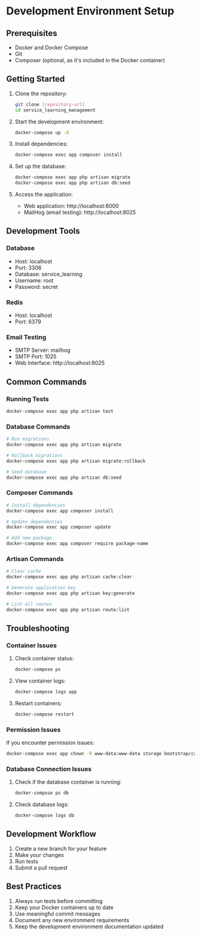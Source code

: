 # Development Environment Setup

## Prerequisites

- Docker and Docker Compose
- Git
- Composer (optional, as it's included in the Docker container)

## Getting Started

1. Clone the repository:
   ```bash
   git clone [repository-url]
   cd service_learning_management
   ```

2. Start the development environment:
   ```bash
   docker-compose up -d
   ```

3. Install dependencies:
   ```bash
   docker-compose exec app composer install
   ```

4. Set up the database:
   ```bash
   docker-compose exec app php artisan migrate
   docker-compose exec app php artisan db:seed
   ```

5. Access the application:
   - Web application: http://localhost:8000
   - MailHog (email testing): http://localhost:8025

## Development Tools

### Database
- Host: localhost
- Port: 3306
- Database: service_learning
- Username: root
- Password: secret

### Redis
- Host: localhost
- Port: 6379

### Email Testing
- SMTP Server: mailhog
- SMTP Port: 1025
- Web Interface: http://localhost:8025

## Common Commands

### Running Tests
```bash
docker-compose exec app php artisan test
```

### Database Commands
```bash
# Run migrations
docker-compose exec app php artisan migrate

# Rollback migrations
docker-compose exec app php artisan migrate:rollback

# Seed database
docker-compose exec app php artisan db:seed
```

### Composer Commands
```bash
# Install dependencies
docker-compose exec app composer install

# Update dependencies
docker-compose exec app composer update

# Add new package
docker-compose exec app composer require package-name
```

### Artisan Commands
```bash
# Clear cache
docker-compose exec app php artisan cache:clear

# Generate application key
docker-compose exec app php artisan key:generate

# List all routes
docker-compose exec app php artisan route:list
```

## Troubleshooting

### Container Issues
1. Check container status:
   ```bash
   docker-compose ps
   ```

2. View container logs:
   ```bash
   docker-compose logs app
   ```

3. Restart containers:
   ```bash
   docker-compose restart
   ```

### Permission Issues
If you encounter permission issues:
```bash
docker-compose exec app chown -R www-data:www-data storage bootstrap/cache
```

### Database Connection Issues
1. Check if the database container is running:
   ```bash
   docker-compose ps db
   ```

2. Check database logs:
   ```bash
   docker-compose logs db
   ```

## Development Workflow

1. Create a new branch for your feature
2. Make your changes
3. Run tests
4. Submit a pull request

## Best Practices

1. Always run tests before committing
2. Keep your Docker containers up to date
3. Use meaningful commit messages
4. Document any new environment requirements
5. Keep the development environment documentation updated 